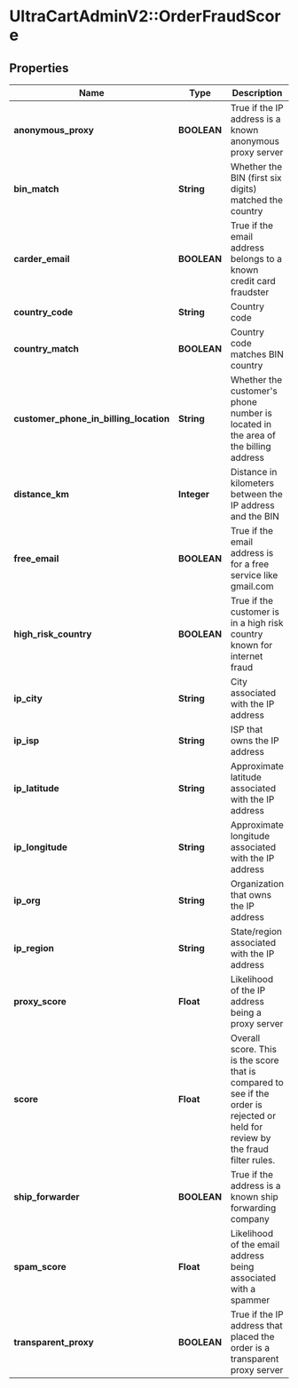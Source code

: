 # UltraCartAdminV2::OrderFraudScore

## Properties
Name | Type | Description | Notes
------------ | ------------- | ------------- | -------------
**anonymous_proxy** | **BOOLEAN** | True if the IP address is a known anonymous proxy server | [optional] 
**bin_match** | **String** | Whether the BIN (first six digits) matched the country | [optional] 
**carder_email** | **BOOLEAN** | True if the email address belongs to a known credit card fraudster | [optional] 
**country_code** | **String** | Country code | [optional] 
**country_match** | **BOOLEAN** | Country code matches BIN country | [optional] 
**customer_phone_in_billing_location** | **String** | Whether the customer&#39;s phone number is located in the area of the billing address | [optional] 
**distance_km** | **Integer** | Distance in kilometers between the IP address and the BIN | [optional] 
**free_email** | **BOOLEAN** | True if the email address is for a free service like gmail.com | [optional] 
**high_risk_country** | **BOOLEAN** | True if the customer is in a high risk country known for internet fraud | [optional] 
**ip_city** | **String** | City associated with the IP address | [optional] 
**ip_isp** | **String** | ISP that owns the IP address | [optional] 
**ip_latitude** | **String** | Approximate latitude associated with the IP address | [optional] 
**ip_longitude** | **String** | Approximate longitude associated with the IP address | [optional] 
**ip_org** | **String** | Organization that owns the IP address | [optional] 
**ip_region** | **String** | State/region associated with the IP address | [optional] 
**proxy_score** | **Float** | Likelihood of the IP address being a proxy server | [optional] 
**score** | **Float** | Overall score.  This is the score that is compared to see if the order is rejected or held for review by the fraud filter rules. | [optional] 
**ship_forwarder** | **BOOLEAN** | True if the address is a known ship forwarding company | [optional] 
**spam_score** | **Float** | Likelihood of the email address being associated with a spammer | [optional] 
**transparent_proxy** | **BOOLEAN** | True if the IP address that placed the order is a transparent proxy server | [optional] 


